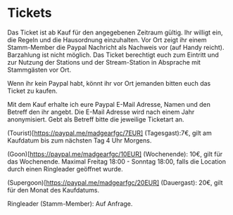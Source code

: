 # Tickets

Das Ticket ist ab Kauf für den angegebenen Zeitraum gültig. Ihr willigt ein, die Regeln und die Hausordnung einzuhalten.
Vor Ort zeigt ihr einem Stamm-Member die Paypal Nachricht als Nachweis vor (auf Handy reicht). Barzahlung ist nicht möglich. Das Ticket berechtigt euch zum Eintritt und zur Nutzung der Stations und der Stream-Station in Absprache mit Stammgästen vor Ort.

Wenn ihr kein Paypal habt, könnt ihr vor Ort jemanden bitten euch das Ticket zu kaufen.

Mit dem Kauf erhalte ich eure Paypal E-Mail Adresse, Namen und den Betreff den ihr angebt. Die E-Mail Adresse wird nach einem Jahr anonymisiert. Gebt als Betreff bitte die jeweilige Ticketart an.

(Tourist)[https://paypal.me/madgearfgc/7EUR] (Tagesgast):7€, gilt am Kaufdatum bis zum nächsten Tag 4 Uhr Morgens.

(Goon)[https://paypal.me/madgearfgc/10EUR]  (Wochenende): 10€, gilt für das Wochenende. Maximal Freitag 18:00 - Sonntag 18:00, falls die Location durch einen Ringleader geöffnet wurde.

(Supergoon)[https://paypal.me/madgearfgc/20EUR]  (Dauergast): 20€, gilt für den Monat des Kaufdatums.

Ringleader (Stamm-Member): Auf Anfrage.
